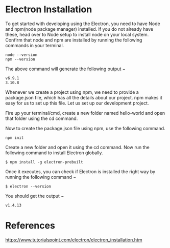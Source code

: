 # Electron Installation

To get started with developing using the Electron, you need to have Node and npm(node package manager) installed. If you do not already have these, head over to Node setup to install node on your local system. Confirm that node and npm are installed by running the following commands in your terminal.
```
node --version
npm --version
```
The above command will generate the following output −
```
v6.9.1
3.10.8
```
Whenever we create a project using npm, we need to provide a package.json file, which has all the details about our project. npm makes it easy for us to set up this file. Let us set up our development project.

Fire up your terminal/cmd, create a new folder named hello-world and open that folder using the cd command.

Now to create the package.json file using npm, use the following command.
```
npm init
```

Create a new folder and open it using the cd command. Now run the following command to install Electron globally.
```
$ npm install -g electron-prebuilt
```
Once it executes, you can check if Electron is installed the right way by running the following command −
```
$ electron --version
```
You should get the output −
```
v1.4.13
```

# References
https://www.tutorialspoint.com/electron/electron_installation.htm
